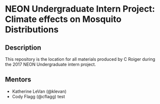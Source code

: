 # NEON Undergraduate Intern Project: Climate effects on Mosquito Distributions

## Description
This repository is the location for all materials produced by C 
Roiger during the 2017 NEON Undergraduate intern project. 

## Mentors
* Katherine LeVan (@klevan)
* Cody Flagg (@cflagg)
test